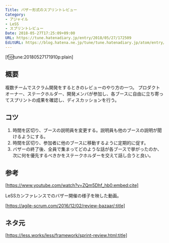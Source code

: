 ```yaml
---
Title: バザー形式のスプリントレビュー
Category:
- アジャイル
- LeSS
- スプリントレビュー
Date: 2018-05-27T17:25:09+09:00
URL: https://tune.hatenadiary.jp/entry/2018/05/27/172509
EditURL: https://blog.hatena.ne.jp/tune/tune.hatenadiary.jp/atom/entry/17391345971648421482
---
```


[f:id:tune:20180527171910p:plain]

## 概要

複数チームでスクラム開発をするときのレビューのやり方の一つ。
プロダクトオーナー、ステークホルダー、開発メンバが参加し、各ブースに自由に立ち寄ってスプリントの成果を確認し、ディスカッションを行う。

## コツ

1. 時間を区切り、ブースの説明員を変更する。説明員も他のブースの説明が聞けるようにする。
2. 時間を区切り、参加者に他のブースに移動するように定期的に促す。
3. バザーの終了後、全員で集まってどのような話が各ブースで挙がったのか、次に何を優先するべきかをステークホルダーを交えて話し合うと良い。

## 参考

[https://www.youtube.com/watch?v=ZQm5Dhf_hb0:embed:cite]

LeSSカンファレンスでのバザー開催の様子を映した動画。

[https://agile-scrum.com/2016/12/02/review-bazaar/:title]

## ネタ元

[https://less.works/less/framework/sprint-review.html:title]

